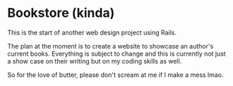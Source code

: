 # Bookstore (kinda)

This is the start of another web design project using Rails.

The plan at the moment is to create a website to showcase an author's current books.
Everything is subject to change and this is currently not just a show case on their writing but on my coding skills as well.

So for the love of butter, please don't scream at me if I make a mess lmao.
